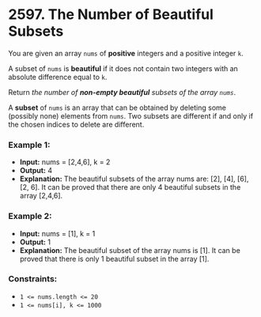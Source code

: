 # 2597. The Number of Beautiful Subsets

You are given an array `nums` of **positive** integers and a positive integer `k`.

A subset of `nums` is **beautiful** if it does not contain two integers with an absolute difference equal to `k`.

Return *the number of **non-empty beautiful** subsets of the array `nums`*.

A **subset** of `nums` is an array that can be obtained by deleting some (possibly none) elements from `nums`. Two subsets are different if and only if the chosen indices to delete are different.


### Example 1:
- **Input:** nums = [2,4,6], k = 2
- **Output:** 4
- **Explanation:** The beautiful subsets of the array nums are: [2], [4], [6], [2, 6].
It can be proved that there are only 4 beautiful subsets in the array [2,4,6].

### Example 2:
- **Input:** nums = [1], k = 1
- **Output:** 1
- **Explanation:** The beautiful subset of the array nums is [1].
It can be proved that there is only 1 beautiful subset in the array [1].
 

### Constraints:
- `1 <= nums.length <= 20`
- `1 <= nums[i], k <= 1000`

